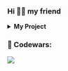 ### Hi 🖖🏻 my friend
<details><summary><b> My Project </b></summary>

<ul>
  <li><a href="https://github.com/margarizfrog/Axit-project">AXIT</a></li>
  <li><a href="https://github.com/margarizfrog/Stopwatch-study-project">Stopwatch</a></li>
  <li><a href="">FBI Wanted</a></li>
  <li><a href="">Todo-List</a></li>
  <li><a href="https://github.com/margarizfrog/TMS_Project">Pokemon-Api</a></li>

</ul>
</details>

### 🐸 Codewars:
<img src='https://www.codewars.com/users/mrgrfrg/badges/micro'>
